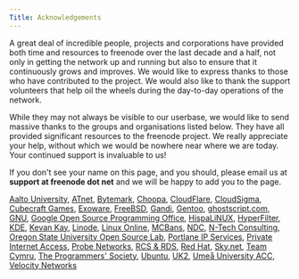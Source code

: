 ```yaml
---
Title: Acknowledgements
---
```


A great deal of incredible people, projects and corporations have provided both time and resources to freenode over the last decade and a half, not only in getting the network up and running but also to ensure that it continuously grows and improves. We would like to express thanks to those who have contributed to the project. We would also like to thank the support volunteers that help oil the wheels during the day-to-day operations of the network.

While they may not always be visible to our userbase, we would like to send massive thanks to the groups and organisations listed below. They have all provided significant resources to the freenode project. We really appreciate your help, without which we would be nowhere near where we are today. Your continued support is invaluable to us!</p>

If you don't see your name on this page, and you should, please email us at <b>support at freenode dot net</b> and we will be happy to add you to the page.

[Aalto University](http://www.aalto.fi/en/),
[ATnet](http://www.a1.net/),
[Bytemark](http://www.bytemark.co.uk),
[Choopa](http://www.choopa.com/),
[CloudFlare](https://www.cloudflare.com/),
[CloudSigma](https://www.cloudsigma.com/?utm_source=freenode&amp;utm_medium=banner&amp;utm_campaign=sponsoring),
[Cubecraft Games](https://www.cubecraft.net/),
[Exoware](http://www.exoware.net/),
[FreeBSD](http://www.freebsd.org/),
[Gandi](http://www.gandi.net/),
[Gentoo](http://www.gentoo.org),
[ghostscript.com](http://www.ghostscript.com/),
[GNU](http://www.gnu.org/),
[Google Open Source Programming Office](http://developers.google.com/open-source/),
[HispaLiNUX](http://www.hispalinux.es/),
[HyperFilter](http://www.hyperfilter.com/),
[KDE](http://www.kde.org/),
[Kevan Kay](https://twitter.com/kevank),
[Linode](https://linode.com),
[Linux Online](http://www.linux.org/),
[MCBans](http://www.mcbans.com/),
[NDC](http://www.ndchost.com/),
[N-Tech Consulting](https://ntech.io),
[Oregon State University Open Source Lab](http://osuosl.org),
[Portlane IP Services](http://www.portlane.com/),
[Private Internet Access](https://www.privateinternetaccess.com/),
[Probe Networks](http://www.probe-networks.de/),
[RCS &amp; RDS](http://www.rcs-rds.ro/),
[Red Hat](http://www.redhat.com),
[Sky.net](https://www.skynet.lt/),
[Team Cymru](http://www.team-cymru.org/),
[The Programmers' Society](http://www.progsoc.uts.edu.au/),
[Ubuntu](http://www.ubuntu.com/),
[UK2](http://www.uk2.net/vps-cloud-hosting/),
[Umeå University ACC](http://www.acc.umu.se/),
[Velocity Networks](http://www.vel.net/)
